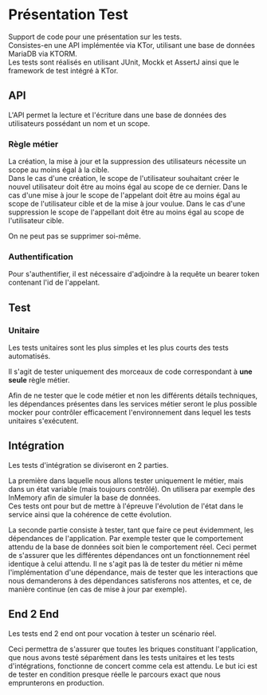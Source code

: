 # Présentation Test

Support de code pour une présentation sur les tests.  
Consistes-en une API implémentée via KTor, utilisant une base de données MariaDB via KTORM.  
Les tests sont réalisés en utilisant JUnit, Mockk et AssertJ ainsi que le framework de test intégré à KTor.

## API

L'API permet la lecture et l'écriture dans une base de données des utilisateurs possédant un nom et un scope.

### Règle métier

La création, la mise à jour et la suppression des utilisateurs nécessite un scope au moins égal à la cible.  
Dans le cas d'une création, le scope de l'utilisateur souhaitant créer le nouvel utilisateur doit être au moins égal au scope de ce dernier.
Dans le cas d'une mise à jour le scope de l'appelant doit être au moins égal au scope de l'utilisateur cible et de la mise à jour voulue.
Dans le cas d'une suppression le scope de l'appellant doit être au moins égal au scope de l'utilisateur cible.

On ne peut pas se supprimer soi-même.

### Authentification

Pour s'authentifier, il est nécessaire d'adjoindre à la requête un bearer token contenant l'id de l'appelant.

## Test

### Unitaire

Les tests unitaires sont les plus simples et les plus courts des tests automatisés.

Il s'agit de tester uniquement des morceaux de code correspondant à **une seule** règle métier.

Afin de ne tester que le code métier et non les différents détails techniques, les dépendances présentes dans les services métier seront le plus possible mocker pour contrôler efficacement l'environnement dans lequel les tests unitaires s'exécutent.

## Intégration

Les tests d'intégration se diviseront en 2 parties.

La première dans laquelle nous allons tester uniquement le métier, mais dans un état variable (mais toujours contrôlé). On utilisera par exemple des InMemory afin de simuler la base de données.  
Ces tests ont pour but de mettre à l'épreuve l'évolution de l'état dans le service ainsi que la cohérence de cette évolution.

La seconde partie consiste à tester, tant que faire ce peut évidemment, les dépendances de l'application. Par exemple tester que le comportement attendu de la base de données soit bien le comportement réel. Ceci permet de s'assurer que les différentes dépendances ont un fonctionnement réel identique à celui attendu.
Il ne s'agit pas là de tester du métier ni même l'implémentation d'une dépendance, mais de tester que les interactions que nous demanderons à des dépendances satisferons nos attentes, et ce, de manière continue (en cas de mise à jour par exemple).

## End 2 End

Les tests end 2 end ont pour vocation à tester un scénario réel.

Ceci permettra de s'assurer que toutes les briques constituant l'application, que nous avons testé séparément dans les tests unitaires et les tests d'intégrations, fonctionne de concert comme cela est attendu. Le but ici est de tester en condition presque réelle le parcours exact que nous emprunterons en production.
